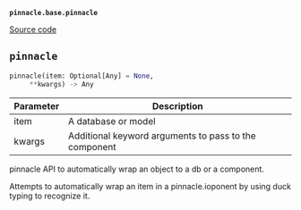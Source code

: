 **`pinnacle.base.pinnacle`** 

[Source code](https://github.com/pinnacle/pinnacle/blob/main/pinnacle/base/pinnacle.py)

## `pinnacle` 

```python
pinnacle(item: Optional[Any] = None,
     **kwargs) -> Any
```
| Parameter | Description |
|-----------|-------------|
| item | A database or model |
| kwargs | Additional keyword arguments to pass to the component |

pinnacle API to automatically wrap an object to a db or a component.

Attempts to automatically wrap an item in a pinnacle.ioponent by
using duck typing to recognize it.

